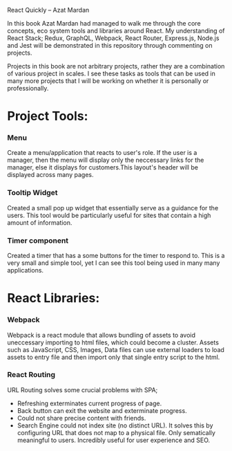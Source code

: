 React Quickly – Azat Mardan

In this book Azat Mardan had managed to walk me through the core concepts, eco system tools and libraries around React. My understanding of React Stack; Redux, GraphQL, Webpack, React Router, Express.js, Node.js and Jest will be demonstrated in this repository through commenting on projects.

Projects in this book are not arbitrary projects, rather they are a combination of various project in scales. I see these tasks as tools that can be used in many more projects that I will be working on whether it is personally or professionally.

# Project Tools:
### Menu
Create a menu/application that reacts to user's role. If the user is a manager, then the menu will display only the neccessary links for the manager, else it displays for customers.This layout's header will be displayed across many pages.

### Tooltip Widget
Created a small pop up widget that essentially serve as a guidance for the users. This tool would be particularly useful for sites that contain a high amount of information.

### Timer component
Created a timer that has a some buttons for the timer to respond to. This is a very small and simple tool, yet I can see this tool being used in many many applications.

# React Libraries:
### Webpack
Webpack is a react module that allows bundling of assets to avoid uneccessary importing to html files, which could become a cluster. Assets such as JavaScript, CSS, Images, Data files can use external loaders to load assets to entry file and then import only that single entry script to the html.  

### React Routing
URL Routing solves some crucial problems with SPA;
- Refreshing exterminates current progress of page.
- Back button can exit the website and exterminate progress.
- Could not share precise content with friends.
- Search Engine could not index site (no distinct URL).
It solves this by configuring URL that does not map to a physical file. Only sematically meaningful to users. Incredibly useful for user experience and SEO.
